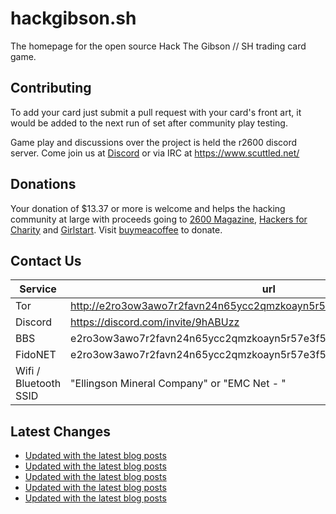 # hackgibson.sh
The homepage for the open source Hack The Gibson // SH trading card game.


## Contributing

To add your card just submit a pull request with your card's front art, it would be added to the next run of set after community play testing.

Game play and discussions over the project is held the r2600 discord server. Come join us at [Discord](https://discord.com/invite/9hABUzz) or via IRC at https://www.scuttled.net/


## Donations

Your donation of $13.37 or more is welcome and helps the hacking community at large with proceeds going to [2600 Magazine](https://2600.com/), [Hackers for Charity](https://hackersforcharity.org) and [Girlstart](https://girlstart.org).  Visit [buymeacoffee](https://www.buymeacoffee.com/hackgibson.sh) to donate.


## Contact Us

Service | url
-|-
Tor | http://e2ro3ow3awo7r2favn24n65ycc2qmzkoayn5r57e3f56nvjwdcgg32ad.onion
Discord | https://discord.com/invite/9hABUzz
BBS | e2ro3ow3awo7r2favn24n65ycc2qmzkoayn5r57e3f56nvjwdcgg32ad.onion:23
FidoNET | e2ro3ow3awo7r2favn24n65ycc2qmzkoayn5r57e3f56nvjwdcgg32ad.onion:24554
Wifi / Bluetooth SSID | "Ellingson Mineral Company" or "EMC Net - <fidonet address>"

## Latest Changes
<!-- BLOG-POST-LIST:START -->
- [Updated with the latest blog posts](https://github.com/DFW2600/hackgibson.sh/commit/56558b7d74f5a1a018ece9ee443f4176163f6e2f)
- [Updated with the latest blog posts](https://github.com/DFW2600/hackgibson.sh/commit/b79f412b5a463e163d95e176627390195d4366f3)
- [Updated with the latest blog posts](https://github.com/DFW2600/hackgibson.sh/commit/7a338f22884c8204ca1254b4bf7bc0797fddfeb9)
- [Updated with the latest blog posts](https://github.com/DFW2600/hackgibson.sh/commit/7e27b0e80ef64322400514145e67978901e107d3)
- [Updated with the latest blog posts](https://github.com/DFW2600/hackgibson.sh/commit/44a9ca3141d0683bd53e1feb8b27b9466a7618bf)
<!-- BLOG-POST-LIST:END -->
